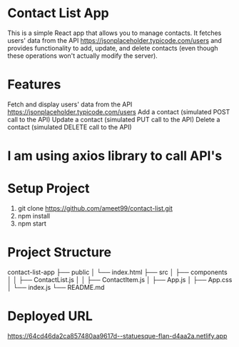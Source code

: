 # Contact List App
This is a simple React app that allows you to manage contacts. It fetches users' data from the API https://jsonplaceholder.typicode.com/users and provides functionality to add, update, and delete contacts (even though these operations won't actually modify the server).

# Features
Fetch and display users' data from the API https://jsonplaceholder.typicode.com/users
Add a contact (simulated POST call to the API)
Update a contact (simulated PUT call to the API)
Delete a contact (simulated DELETE call to the API)

# I am using axios library to call API's


# Setup Project
1) git clone https://github.com/ameet99/contact-list.git
2) npm install
3) npm start


# Project Structure
contact-list-app
├── public
│   └── index.html
├── src
│   ├── components
│   │   ├── ContactList.js
│   │   ├── ContactItem.js
│   ├── App.js
│   ├── App.css
│   └── index.js
└── README.md


# Deployed URL
https://64cd46da2ca857480aa9617d--statuesque-flan-d4aa2a.netlify.app